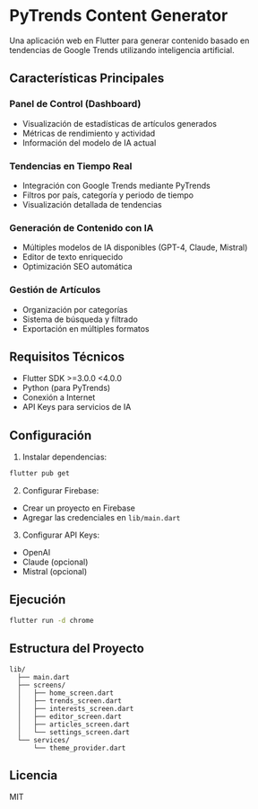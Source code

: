 # PyTrends Content Generator

Una aplicación web en Flutter para generar contenido basado en tendencias de Google Trends utilizando inteligencia artificial.

## Características Principales

### Panel de Control (Dashboard)
- Visualización de estadísticas de artículos generados
- Métricas de rendimiento y actividad
- Información del modelo de IA actual

### Tendencias en Tiempo Real
- Integración con Google Trends mediante PyTrends
- Filtros por país, categoría y periodo de tiempo
- Visualización detallada de tendencias

### Generación de Contenido con IA
- Múltiples modelos de IA disponibles (GPT-4, Claude, Mistral)
- Editor de texto enriquecido
- Optimización SEO automática

### Gestión de Artículos
- Organización por categorías
- Sistema de búsqueda y filtrado
- Exportación en múltiples formatos

## Requisitos Técnicos

- Flutter SDK >=3.0.0 <4.0.0
- Python (para PyTrends)
- Conexión a Internet
- API Keys para servicios de IA

## Configuración

1. Instalar dependencias:
```bash
flutter pub get
```

2. Configurar Firebase:
- Crear un proyecto en Firebase
- Agregar las credenciales en `lib/main.dart`

3. Configurar API Keys:
- OpenAI
- Claude (opcional)
- Mistral (opcional)

## Ejecución

```bash
flutter run -d chrome
```

## Estructura del Proyecto

```
lib/
  ├── main.dart
  ├── screens/
  │   ├── home_screen.dart
  │   ├── trends_screen.dart
  │   ├── interests_screen.dart
  │   ├── editor_screen.dart
  │   ├── articles_screen.dart
  │   └── settings_screen.dart
  └── services/
      └── theme_provider.dart
```

## Licencia

MIT